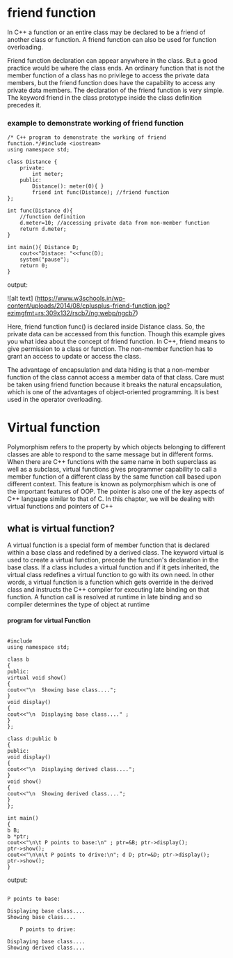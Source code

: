 # friend function

In C++ a function or an entire class may be declared to be a friend of another class or function. A friend function can also be used for function overloading.

Friend function declaration can appear anywhere in the class. But a good practice would be where the class ends. An ordinary function that is not the member function of a class has no privilege to access the private data members, but the friend function does have the capability to access any private data members. The declaration of the friend function is very simple. The keyword friend in the class prototype inside the class definition precedes it.

### example to demonstrate working of friend function

```
/* C++ program to demonstrate the working of friend function.*/#include <iostream>
using namespace std;

class Distance {
    private:
        int meter;
    public:
        Distance(): meter(0){ }
        friend int func(Distance); //friend function
};

int func(Distance d){
    //function definition
    d.meter=10; //accessing private data from non-member function
    return d.meter;
}

int main(){ Distance D;
    cout<<"Distace: "<<func(D);
    system("pause");
    return 0;
}

```

output:

![alt text] (https://www.w3schools.in/wp-content/uploads/2014/08/cplusplus-friend-function.jpg?ezimgfmt=rs:309x132/rscb7/ng:webp/ngcb7)



Here, friend function func() is declared inside Distance class. So, the private data can be accessed from this function. Though this example gives you what idea about the concept of friend function.
In C++, friend means to give permission to a class or function. The non-member function has to grant an access to update or access the class.

The advantage of encapsulation and data hiding is that a non-member function of the class cannot access a member data of that class. Care must be taken using friend function because it breaks the natural encapsulation, which is one of the advantages of object-oriented programming. It is best used in the operator overloading.




# Virtual function


Polymorphism refers to the property by which objects belonging to different classes are able to respond to the same message but in different forms. When there are C++ functions with the same name in both superclass as well as a subclass, virtual functions gives programmer capability to call a member function of a different class by the same function call based upon different context. This feature is known as polymorphism which is one of the important features of OOP. The pointer is also one of the key aspects of C++ language similar to that of C. In this chapter, we will be dealing with virtual functions and pointers of C++


## what is virtual function?


A virtual function is a special form of member function that is declared within a base class and redefined by a derived class. The keyword virtual is used to create a virtual function, precede the function's declaration in the base class. If a class includes a virtual function and if it gets inherited, the virtual class redefines a virtual function to go with its own need. In other words, a virtual function is a function which gets override in the derived class and instructs the C++ compiler for executing late binding on that function. A function call is resolved at runtime in late binding and so compiler determines the type of object at runtime



#### program for virtual Function

```

#include
using namespace std;

class b
{
public:
virtual void show()
{
cout<<"\n  Showing base class....";
}
void display()
{
cout<<"\n  Displaying base class...." ;
}
};

class d:public b
{
public:
void display()
{
cout<<"\n  Displaying derived class....";
}
void show()
{
cout<<"\n  Showing derived class....";
}
};

int main()
{
b B;
b *ptr;
cout<<"\n\t P points to base:\n" ; ptr=&B; ptr->display();
ptr->show();
cout<<"\n\n\t P points to drive:\n"; d D; ptr=&D; ptr->display();
ptr->show();
}

```


output:

```

P points to base:

Displaying base class....
Showing base class....

    P points to drive:

Displaying base class....
Showing derived class....

```
